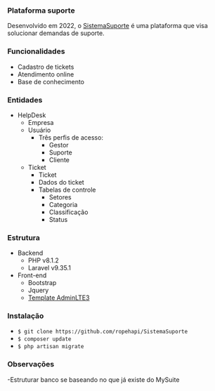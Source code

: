 ### Plataforma suporte

Desenvolvido em 2022, o [SistemaSuporte]("https://github.com/ropehapi/SistemaSuporte") é uma plataforma que visa solucionar demandas de suporte.

### Funcionalidades
- Cadastro de tickets
- Atendimento online
- Base de conhecimento

### Entidades
- HelpDesk
  - Empresa
  - Usuário
    - Três perfis de acesso:
      - Gestor
      - Suporte
      - Cliente
  - Ticket
    - Ticket 
    - Dados do ticket
    - Tabelas de controle
      - Setores
      - Categoria
      - Classificação
      - Status

### Estrutura
- Backend
    - PHP v8.1.2
    - Laravel v9.35.1
- Front-end
    - Bootstrap
    - Jquery
    - [Template AdminLTE3](https://github.com/jeroennoten/Laravel-AdminLTE)

### Instalação
- `$ git clone https://github.com/ropehapi/SistemaSuporte`
- `$ composer update`
- `$ php artisan migrate`

### Observações
-Estruturar banco se baseando no que já existe do MySuite
